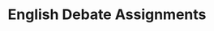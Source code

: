 ---
title: English Debate Assignments
layout: assignments
description: >-
  Please use the following links to submit assignments.
intro:
  blurbs:
    - image: /img/illustrations-meeting-space.svg
      text: >
        Assignment 1
      subject: > 
        (Rough Draft)
      link: sks/spring2023/english-debate/assignment1
    - image: /img/illustrations-meeting-space.svg
      text: >
        Assignment 2
      subject: > 
        (Final Project)
      disabled:
      link: sks/spring2023/english-debate/assignment2
---